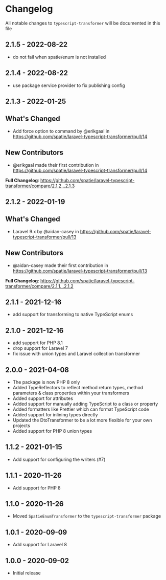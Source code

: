 # Changelog

All notable changes to `typescript-transformer` will be documented in this file

## 2.1.5 - 2022-08-22

- do not fail when spatie/enum is not installed

## 2.1.4 - 2022-08-22

- use package service provider to fix publishing config

## 2.1.3 - 2022-01-25

## What's Changed

- Add force option to command by @erikgaal in https://github.com/spatie/laravel-typescript-transformer/pull/14

## New Contributors

- @erikgaal made their first contribution in https://github.com/spatie/laravel-typescript-transformer/pull/14

**Full Changelog**: https://github.com/spatie/laravel-typescript-transformer/compare/2.1.2...2.1.3

## 2.1.2 - 2022-01-19

## What's Changed

- Laravel 9.x by @aidan-casey in https://github.com/spatie/laravel-typescript-transformer/pull/13

## New Contributors

- @aidan-casey made their first contribution in https://github.com/spatie/laravel-typescript-transformer/pull/13

**Full Changelog**: https://github.com/spatie/laravel-typescript-transformer/compare/2.1.1...2.1.2

## 2.1.1 - 2021-12-16

- add support for transforming to native TypeScript enums

## 2.1.0 - 2021-12-16

- add support for PHP 8.1
- drop support for Laravel 7
- fix issue with union types and Laravel collection transformer

## 2.0.0 - 2021-04-08

- The package is now PHP 8 only
- Added TypeReflectors to reflect method return types, method parameters & class properties within your transformers
- Added support for attributes
- Added support for manually adding TypeScript to a class or property
- Added formatters like Prettier which can format TypeScript code
- Added support for inlining types directly
- Updated the DtoTransformer to be a lot more flexible for your own projects
- Added support for PHP 8 union types

## 1.1.2 - 2021-01-15

- Add support for configuring the writers (#7)

## 1.1.1 - 2020-11-26

- Add support for PHP 8

## 1.1.0 - 2020-11-26

- Moved `SpatieEnumTransformer` to the `typescript-transformer` package

## 1.0.1 - 2020-09-09

- Add support for Laravel 8

## 1.0.0 - 2020-09-02

- Initial release
